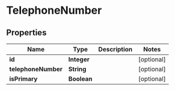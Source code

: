 
# TelephoneNumber

## Properties
Name | Type | Description | Notes
------------ | ------------- | ------------- | -------------
**id** | **Integer** |  |  [optional]
**telephoneNumber** | **String** |  |  [optional]
**isPrimary** | **Boolean** |  |  [optional]



